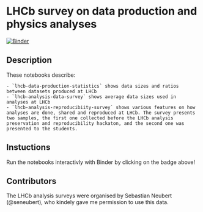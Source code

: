 # LHCb survey on data production and physics analyses

[![Binder](https://mybinder.org/badge.svg)](https://mybinder.org/v2/gh/atrisovic/thesis-plots/master)

## Description

These notebooks describe:

	- `lhcb-data-production-statistics` shows data sizes and ratios between datasets produced at LHCb
	- `lhcb-analysis-data-survey` shows average data sizes used in analyses at LHCb
	- `lhcb-analysis-reproducibiity-survey` shows various features on how analyses are done, shared and reproduced at LHCb. The survey presents two samples, the first one collected before the LHCb analysis preservation and reproducibility hackaton, and the second one was presented to the students.

## Instuctions

Run the notebooks interactivly with Binder by clicking on the badge above!

## Contributors

The LHCb analysis surveys were organised by Sebastian Neubert (@seneubert), who kindely gave me permission to use this data. 


